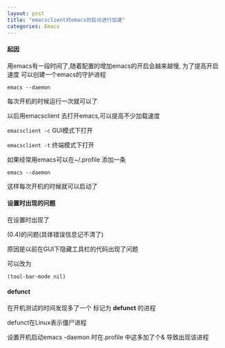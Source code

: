 ```yaml
---
layout: post
title: "emacsclient对emacs的启动进行加速"
categories: Emacs
---
```

#### 起因 ####
用emacs有一段时间了,随着配置的增加emacs的开启会越来越慢, 为了提高开启速度 可以创建一个emacs的守护进程

`emacs --daemon`

每次开机的时候运行一次就可以了  

以后用emacsclient 去打开emacs,可以提高不少加载速度

`emacsclient -c`    GUI模式下打开

`emacsclient -t`    终端模式下打开

如果经常用emacs可以在~/.profile 添加一条

`emacs --daemon`

这样每次开机的时候就可以启动了

#### 设置时出现的问题 ####
在设置时出现了 

(0.4)的问题(具体错误信息记不清了)

原因是以前在GUI下隐藏工具栏的代码出现了问题

可以改为

`(tool-bar-mode nil)`

#### defunct ####

在开机测试的时间发现多了一个 标记为 **defunct** 的进程

defunct在Linux表示僵尸进程  

设置开机启动emacs -daemon 时在.profile 中这多加了个& 导致出现该进程
